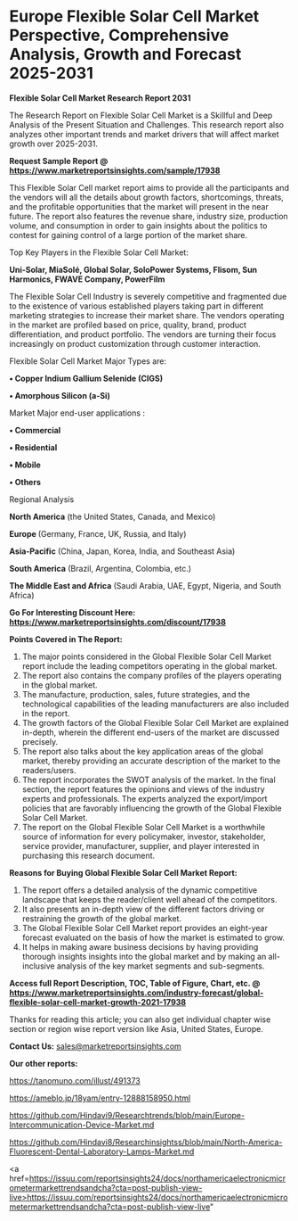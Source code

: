 # Europe Flexible Solar Cell Market Perspective, Comprehensive Analysis, Growth and Forecast 2025-2031

<strong>Flexible Solar Cell Market Research Report 2031</strong>

The Research Report on Flexible Solar Cell Market is a Skillful and Deep Analysis of the Present Situation and Challenges. This research report also analyzes other important trends and market drivers that will affect market growth over 2025-2031.

<strong>Request Sample Report @ <a href=https://www.marketreportsinsights.com/sample/17938>https://www.marketreportsinsights.com/sample/17938</a></strong>

This Flexible Solar Cell market report aims to provide all the participants and the vendors will all the details about growth factors, shortcomings, threats, and the profitable opportunities that the market will present in the near future. The report also features the revenue share, industry size, production volume, and consumption in order to gain insights about the politics to contest for gaining control of a large portion of the market share.

Top Key Players in the Flexible Solar Cell Market:

<strong>Uni-Solar, MiaSolé, Global Solar, SoloPower Systems, Flisom, Sun Harmonics, FWAVE Company, PowerFilm</strong>

The Flexible Solar Cell Industry is severely competitive and fragmented due to the existence of various established players taking part in different marketing strategies to increase their market share. The vendors operating in the market are profiled based on price, quality, brand, product differentiation, and product portfolio. The vendors are turning their focus increasingly on product customization through customer interaction.

Flexible Solar Cell Market Major Types are:

<strong>• Copper Indium Gallium Selenide (CIGS)

• Amorphous Silicon (a-Si)</strong>

Market Major end-user applications :

<strong>• Commercial

• Residential

• Mobile

• Others</strong>

Regional Analysis

</u><strong><b>North America</b></strong> (the United States, Canada, and Mexico)

<strong><b>Europe </b></strong>(Germany, France, UK, Russia, and Italy)

<strong><b>Asia-Pacific</b></strong> (China, Japan, Korea, India, and Southeast Asia)

<strong><b>South America</b></strong> (Brazil, Argentina, Colombia, etc.)

<strong><b>The Middle East and Africa</b></strong> (Saudi Arabia, UAE, Egypt, Nigeria, and South Africa)

<strong>Go For Interesting Discount Here: <a href=https://www.marketreportsinsights.com/discount/17938>https://www.marketreportsinsights.com/discount/17938</a></strong>

<strong>Points Covered in The Report:</strong>
<ol>
  <li>The major points considered in the Global Flexible Solar Cell Market report include the leading competitors operating in the global market.</li>
  <li>The report also contains the company profiles of the players operating in the global market.</li>
  <li>The manufacture, production, sales, future strategies, and the technological capabilities of the leading manufacturers are also included in the report.</li>
  <li>The growth factors of the Global Flexible Solar Cell Market are explained in-depth, wherein the different end-users of the market are discussed precisely.</li>
  <li>The report also talks about the key application areas of the global market, thereby providing an accurate description of the market to the readers/users.</li>
  <li>The report incorporates the SWOT analysis of the market. In the final section, the report features the opinions and views of the industry experts and professionals. The experts analyzed the export/import policies that are favorably influencing the growth of the Global Flexible Solar Cell Market.</li>
  <li>The report on the Global Flexible Solar Cell Market is a worthwhile source of information for every policymaker, investor, stakeholder, service provider, manufacturer, supplier, and player interested in purchasing this research document.</li>
</ol>
<strong>Reasons for Buying Global Flexible Solar Cell Market Report:</strong>

<ol>
  <li>The report offers a detailed analysis of the dynamic competitive landscape that keeps the reader/client well ahead of the competitors.</li>
  <li>It also presents an in-depth view of the different factors driving or restraining the growth of the global market.</li>
  <li>The Global Flexible Solar Cell Market report provides an eight-year forecast evaluated on the basis of how the market is estimated to grow.</li>
  <li>It helps in making aware business decisions by having providing thorough insights insights into the global market and by making an all-inclusive analysis of the key market segments and sub-segments.</li>
</ol>
<strong>Access full Report Description, TOC, Table of Figure, Chart, etc. @ <a href=https://www.marketreportsinsights.com/industry-forecast/global-flexible-solar-cell-market-growth-2021-17938>https://www.marketreportsinsights.com/industry-forecast/global-flexible-solar-cell-market-growth-2021-17938</a></strong>


Thanks for reading this article; you can also get individual chapter wise section or region wise report version like Asia, United States, Europe.

<strong>Contact Us:</strong>
sales@marketreportsinsights.com

<strong>Our other reports:</strong>

<a href=https://tanomuno.com/illust/491373>https://tanomuno.com/illust/491373</a>

<a href=https://ameblo.jp/18yam/entry-12888158950.html>https://ameblo.jp/18yam/entry-12888158950.html</a>

<a href=https://github.com/Hindavi9/Researchtrends/blob/main/Europe-Intercommunication-Device-Market.md>https://github.com/Hindavi9/Researchtrends/blob/main/Europe-Intercommunication-Device-Market.md</a>

<a href=https://github.com/Hindavi8/Researchinsightss/blob/main/North-America-Fluorescent-Dental-Laboratory-Lamps-Market.md>https://github.com/Hindavi8/Researchinsightss/blob/main/North-America-Fluorescent-Dental-Laboratory-Lamps-Market.md</a>

<a href=https://issuu.com/reportsinsights24/docs/northamericaelectronicmicrometermarkettrendsandcha?cta=post-publish-view-live>https://issuu.com/reportsinsights24/docs/northamericaelectronicmicrometermarkettrendsandcha?cta=post-publish-view-live</a>"

